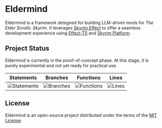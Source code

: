 # Eldermind #

Eldermind is a framework designed for building LLM-driven mods for _The Elder Scrolls: Skyrim_. It
leverages [Skyrim Effect](https://github.com/mysticfall/skyrim-effect) to offer a
seamless development experience using [Effect-TS](https://effect.website/)
and [Skyrim Platform](https://www.nexusmods.com/skyrimspecialedition/mods/54909).

## Project Status

Eldermind is currently in the proof-of-concept phase. At this stage, it is purely experimental and not yet ready for
practical use.

| Statements                  | Branches                | Functions                 | Lines             |
| --------------------------- | ----------------------- | ------------------------- | ----------------- |
| ![Statements](https://img.shields.io/badge/statements-94.87%25-brightgreen.svg?style=flat) | ![Branches](https://img.shields.io/badge/branches-95.29%25-brightgreen.svg?style=flat) | ![Functions](https://img.shields.io/badge/functions-83.18%25-yellow.svg?style=flat) | ![Lines](https://img.shields.io/badge/lines-94.87%25-brightgreen.svg?style=flat) |

## License

Eldermind is an open-source project distributed under the terms of the [MIT License](LICENSE).
